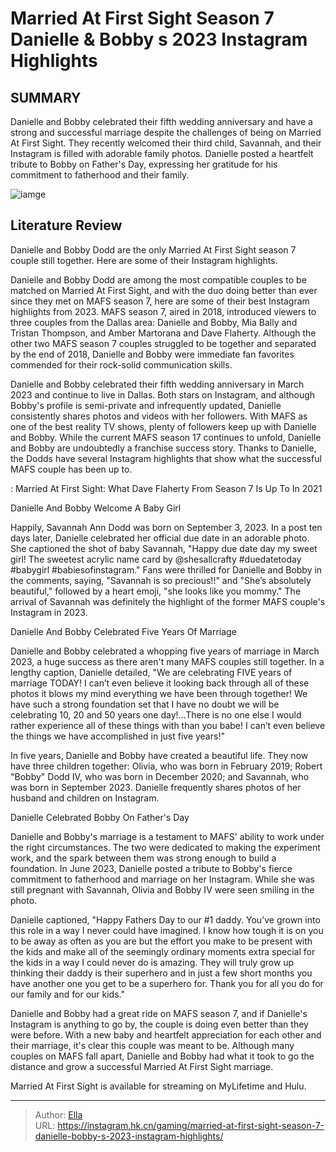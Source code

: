 # Married At First Sight Season 7 Danielle &amp; Bobby s 2023 Instagram Highlights


## SUMMARY 



  Danielle and Bobby celebrated their fifth wedding anniversary and have a strong and successful marriage despite the challenges of being on Married At First Sight.   They recently welcomed their third child, Savannah, and their Instagram is filled with adorable family photos.   Danielle posted a heartfelt tribute to Bobby on Father&#39;s Day, expressing her gratitude for his commitment to fatherhood and their family.  

![iamge](https://static1.srcdn.com/wordpress/wp-content/uploads/2020/10/Danielle-Bergman-And-Bobby-Dodd.jpg)

## Literature Review

Danielle and Bobby Dodd are the only Married At First Sight season 7 couple still together. Here are some of their Instagram highlights. 




Danielle and Bobby Dodd are among the most compatible couples to be matched on Married At First Sight, and with the duo doing better than ever since they met on MAFS season 7, here are some of their best Instagram highlights from 2023. MAFS season 7, aired in 2018, introduced viewers to three couples from the Dallas area: Danielle and Bobby, Mia Bally and Tristan Thompson, and Amber Martorana and Dave Flaherty. Although the other two MAFS season 7 couples struggled to be together and separated by the end of 2018, Danielle and Bobby were immediate fan favorites commended for their rock-solid communication skills.




Danielle and Bobby celebrated their fifth wedding anniversary in March 2023 and continue to live in Dallas. Both stars on Instagram, and although Bobby&#39;s profile is semi-private and infrequently updated, Danielle consistently shares photos and videos with her followers. With MAFS as one of the best reality TV shows, plenty of followers keep up with Danielle and Bobby. While the current MAFS season 17 continues to unfold, Danielle and Bobby are undoubtedly a franchise success story. Thanks to Danielle, the Dodds have several Instagram highlights that show what the successful MAFS couple has been up to.

 : Married At First Sight: What Dave Flaherty From Season 7 Is Up To In 2021


 Danielle And Bobby Welcome A Baby Girl 

 

Happily, Savannah Ann Dodd was born on September 3, 2023. In a post ten days later, Danielle celebrated her official due date in an adorable photo. She captioned the shot of baby Savannah, &#34;Happy due date day my sweet girl! The sweetest acrylic name card by @shesallcrafty #duedatetoday #babygirl #babiesofinstagram.&#34; Fans were thrilled for Danielle and Bobby in the comments, saying, &#34;Savannah is so precious!!&#34; and &#34;She’s absolutely beautiful,&#34; followed by a heart emoji, &#34;she looks like you mommy.&#34; The arrival of Savannah was definitely the highlight of the former MAFS couple&#39;s Instagram in 2023.






 Danielle And Bobby Celebrated Five Years Of Marriage 

 

Danielle and Bobby celebrated a whopping five years of marriage in March 2023, a huge success as there aren&#39;t many MAFS couples still together. In a lengthy caption, Danielle detailed, &#34;We are celebrating FIVE years of marriage TODAY! I can’t even believe it looking back through all of these photos it blows my mind everything we have been through together! We have such a strong foundation set that I have no doubt we will be celebrating 10, 20 and 50 years one day!...There is no one else I would rather experience all of these things with than you babe! I can’t even believe the things we have accomplished in just five years!&#34;

In five years, Danielle and Bobby have created a beautiful life. They now have three children together: Olivia, who was born in February 2019; Robert &#34;Bobby&#34; Dodd IV, who was born in December 2020; and Savannah, who was born in September 2023. Danielle frequently shares photos of her husband and children on Instagram.






 Danielle Celebrated Bobby On Father&#39;s Day 

 

Danielle and Bobby&#39;s marriage is a testament to MAFS&#39; ability to work under the right circumstances. The two were dedicated to making the experiment work, and the spark between them was strong enough to build a foundation. In June 2023, Danielle posted a tribute to Bobby&#39;s fierce commitment to fatherhood and marriage on her Instagram. While she was still pregnant with Savannah, Olivia and Bobby IV were seen smiling in the photo.

Danielle captioned, &#34;Happy Fathers Day to our #1 daddy. You’ve grown into this role in a way I never could have imagined. I know how tough it is on you to be away as often as you are but the effort you make to be present with the kids and make all of the seemingly ordinary moments extra special for the kids in a way I could never do is amazing. They will truly grow up thinking their daddy is their superhero and in just a few short months you have another one you get to be a superhero for. Thank you for all you do for our family and for our kids.&#34;




Danielle and Bobby had a great ride on MAFS season 7, and if Danielle&#39;s Instagram is anything to go by, the couple is doing even better than they were before. With a new baby and heartfelt appreciation for each other and their marriage, it&#39;s clear this couple was meant to be. Although many couples on MAFS fall apart, Danielle and Bobby had what it took to go the distance and grow a successful Married At First Sight marriage.



Married At First Sight is available for streaming on MyLifetime and Hulu.






---

> Author: [Ella](https://instagram.hk.cn/)  
> URL: https://instagram.hk.cn/gaming/married-at-first-sight-season-7-danielle-bobby-s-2023-instagram-highlights/  

